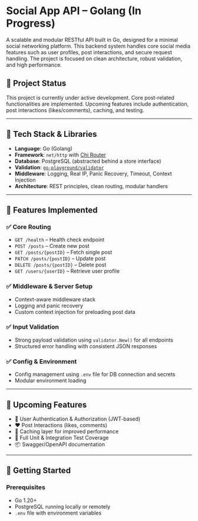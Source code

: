 # Social App API – Golang (In Progress)

A scalable and modular RESTful API built in Go, designed for a minimal social networking platform. This backend system handles core social media features such as user profiles, post interactions, and secure request handling. The project is focused on clean architecture, robust validation, and high performance.

## 🚧 Project Status
This project is currently under active development. Core post-related functionalities are implemented. Upcoming features include authentication, post interactions (likes/comments), caching, and testing.

---

## 🔧 Tech Stack & Libraries

- **Language**: Go (Golang)
- **Framework**: `net/http` with [Chi Router](https://github.com/go-chi/chi)
- **Database**: PostgreSQL (abstracted behind a store interface)
- **Validation**: [`go-playground/validator`](https://github.com/go-playground/validator)
- **Middleware**: Logging, Real IP, Panic Recovery, Timeout, Context Injection
- **Architecture**: REST principles, clean routing, modular handlers

---

## 📁 Features Implemented

### ✅ Core Routing
- `GET /health` – Health check endpoint
- `POST /posts` – Create new post
- `GET /posts/{postID}` – Fetch single post
- `PATCH /posts/{postID}` – Update post
- `DELETE /posts/{postID}` – Delete post
- `GET /users/{userID}` – Retrieve user profile

### ✅ Middleware & Server Setup
- Context-aware middleware stack
- Logging and panic recovery
- Custom context injection for preloading post data

### ✅ Input Validation
- Strong payload validation using `validator.New()` for all endpoints
- Structured error handling with consistent JSON responses

### ✅ Config & Environment
- Config management using `.env` file for DB connection and secrets
- Modular environment loading

---

## 🧪 Upcoming Features

- 🔐 User Authentication & Authorization (JWT-based)
- ❤️ Post Interactions (likes, comments)
- 🧠 Caching layer for improved performance
- 🧪 Full Unit & Integration Test Coverage
- 📦 Swagger/OpenAPI documentation

---

## 🚀 Getting Started

### Prerequisites
- Go 1.20+
- PostgreSQL running locally or remotely
- `.env` file with environment variables
